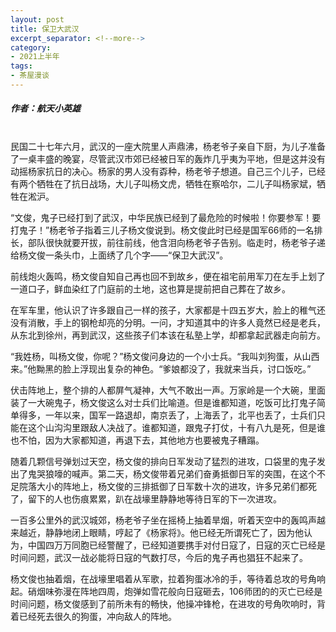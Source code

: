 ```yaml
---
layout: post
title: 保卫大武汉
excerpt_separator: <!--more-->
category: 
- 2021上半年
tags:
- 茶屋漫谈
---
```


##### 作者：航天小英雄


<br>民国二十七年六月，武汉的一座大院里人声鼎沸，杨老爷子亲自下厨，为儿子准备了一桌丰盛的晚宴，尽管武汉市郊已经被日军的轰炸几乎夷为平地，但是这并没有动摇杨家抗日的决心。杨家的男人没有孬种，杨老爷子想道。自己三个儿子，已经有两个牺牲在了抗日战场，大儿子叫杨文虎，牺牲在察哈尔，二儿子叫杨家斌，牺牲在淞沪。

“文俊，鬼子已经打到了武汉，中华民族已经到了最危险的时候啦！你要参军！要打鬼子！”杨老爷子指着三儿子杨文俊说到。杨文俊此时已经是国军66师的一名排长，部队很快就要开拔，前往前线，他含泪向杨老爷子告别。临走时，杨老爷子递给杨文俊一条头巾，上面绣了几个字——“保卫大武汉”。

前线炮火轰鸣，杨文俊自知自己再也回不到故乡，便在祖宅前用军刀在左手上划了一道口子，鲜血染红了门庭前的土地，这也算是提前把自己葬在了故乡。

在军车里，他认识了许多跟自己一样的孩子，大家都是十四五岁大，脸上的稚气还没有消散，手上的钢枪却亮的分明。一问，才知道其中的许多人竟然已经是老兵，从东北到徐州，再到武汉，这些孩子们本该在私塾上学，却都拿起武器走向前方。

“我姓杨，叫杨文俊，你呢？”杨文俊问身边的一个小士兵。“我叫刘狗蛋，从山西来。”他黝黑的脸上浮现出复杂的神色。“爹娘都没了，我就来当兵，讨口饭吃。”

伏击阵地上，整个排的人都屏气凝神，大气不敢出一声。万家岭是一个大碗，里面装了一大碗鬼子，杨文俊这么对士兵们比喻道。但是谁都知道，吃饭可比打鬼子简单得多，一年以来，国军一路退却，南京丢了，上海丢了，北平也丢了，士兵们只能在这个山沟沟里跟敌人决战了。谁都知道，跟鬼子打仗，十有八九是死，但是谁也不怕，因为大家都知道，再退下去，其他地方也要被鬼子糟蹋。

随着几颗信号弹划过天空，杨文俊的排向日军发动了猛烈的进攻，口袋里的鬼子发出了鬼哭狼嚎的喊声。第二天，杨文俊带着兄弟们奋勇抵御日军的突围，在这个不足院落大小的阵地上，杨文俊的三排抵御了日军数十次的进攻，许多兄弟们都死了，留下的人也伤痕累累，趴在战壕里静静地等待日军的下一次进攻。

一百多公里外的武汉城郊，杨老爷子坐在摇椅上抽着旱烟，听着天空中的轰鸣声越来越近，静静地闭上眼睛，哼起了《杨家将》。他已经无所谓死亡了，因为他认为，中国四万万同胞已经警醒了，已经知道要携手对付日寇了，日寇的灭亡已经是时间问题，武汉一战必能将日寇的气数打尽，今后的鬼子再也猖狂不起来了。

杨文俊也抽着烟，在战壕里唱着从军歌，拉着狗蛋冰冷的手，等待着总攻的号角响起。硝烟味弥漫在阵地四周，炮弹如雪花般向日寇砸去，106师团的的灭亡已经是时间问题，杨文俊感到了前所未有的畅快，他操冲锋枪，在进攻的号角吹响时，背着已经死去很久的狗蛋，冲向敌人的阵地。